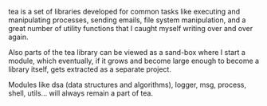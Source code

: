 tea is a set of libraries developed for common tasks like executing and manipulating processes, sending emails, file system manipulation, and a great number of utility functions that I caught myself writing over and over again.

Also parts of the tea library can be viewed as a sand-box where I start a module, which eventually, if it grows and become large enough to become a library itself, gets extracted as a separate project.

Modules like dsa (data structures and algorithms), logger, msg, process, shell, utils... will always remain a part of tea.
